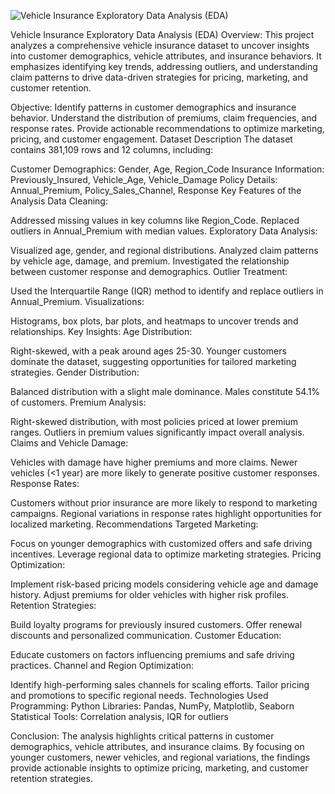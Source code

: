 ![Vehicle Insurance Exploratory Data Analysis (EDA)](https://encrypted-tbn0.gstatic.com/images?q=tbn:ANd9GcT9mPRcENk2y9cU841uZRx_WwOIUQYxdkasyQ&s)

Vehicle Insurance Exploratory Data Analysis (EDA)
Overview:
This project analyzes a comprehensive vehicle insurance dataset to uncover insights into customer demographics, vehicle attributes, and insurance behaviors. It emphasizes identifying key trends, addressing outliers, and understanding claim patterns to drive data-driven strategies for pricing, marketing, and customer retention.

Objective:
Identify patterns in customer demographics and insurance behavior.
Understand the distribution of premiums, claim frequencies, and response rates.
Provide actionable recommendations to optimize marketing, pricing, and customer engagement.
Dataset Description
The dataset contains 381,109 rows and 12 columns, including:

Customer Demographics: Gender, Age, Region_Code
Insurance Information: Previously_Insured, Vehicle_Age, Vehicle_Damage
Policy Details: Annual_Premium, Policy_Sales_Channel, Response
Key Features of the Analysis
Data Cleaning:

Addressed missing values in key columns like Region_Code.
Replaced outliers in Annual_Premium with median values.
Exploratory Data Analysis:

Visualized age, gender, and regional distributions.
Analyzed claim patterns by vehicle age, damage, and premium.
Investigated the relationship between customer response and demographics.
Outlier Treatment:

Used the Interquartile Range (IQR) method to identify and replace outliers in Annual_Premium.
Visualizations:

Histograms, box plots, bar plots, and heatmaps to uncover trends and relationships.
Key Insights:
Age Distribution:

Right-skewed, with a peak around ages 25-30.
Younger customers dominate the dataset, suggesting opportunities for tailored marketing strategies.
Gender Distribution:

Balanced distribution with a slight male dominance.
Males constitute 54.1% of customers.
Premium Analysis:

Right-skewed distribution, with most policies priced at lower premium ranges.
Outliers in premium values significantly impact overall analysis.
Claims and Vehicle Damage:

Vehicles with damage have higher premiums and more claims.
Newer vehicles (<1 year) are more likely to generate positive customer responses.
Response Rates:

Customers without prior insurance are more likely to respond to marketing campaigns.
Regional variations in response rates highlight opportunities for localized marketing.
Recommendations
Targeted Marketing:

Focus on younger demographics with customized offers and safe driving incentives.
Leverage regional data to optimize marketing strategies.
Pricing Optimization:

Implement risk-based pricing models considering vehicle age and damage history.
Adjust premiums for older vehicles with higher risk profiles.
Retention Strategies:

Build loyalty programs for previously insured customers.
Offer renewal discounts and personalized communication.
Customer Education:

Educate customers on factors influencing premiums and safe driving practices.
Channel and Region Optimization:

Identify high-performing sales channels for scaling efforts.
Tailor pricing and promotions to specific regional needs.
Technologies Used
Programming: Python
Libraries: Pandas, NumPy, Matplotlib, Seaborn
Statistical Tools: Correlation analysis, IQR for outliers

Conclusion:
The analysis highlights critical patterns in customer demographics, vehicle attributes, and insurance claims. By focusing on younger customers, newer vehicles, and regional variations, the findings provide actionable insights to optimize pricing, marketing, and customer retention strategies.

